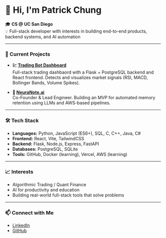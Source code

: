 # 👋 Hi, I'm Patrick Chung

🎓 **CS @ UC San Diego**  
💡 Full-stack developer with interests in building end-to-end products, backend systems, and AI automation

---

### 🚀 Current Projects

- **💹 [Trading Bot Dashboard](https://github.com/TheAsianFish/trading-bot)**  
  Full-stack trading dashbaord with a Flask + PostgreSQL backend and React frontend. Detects and visualizes market signals (RSI, MACD, Bollinger Bands, Volume Spikes).

- **🧠 [NeuraNote.ai](https://github.com/golkelj/NeuraNote)**  
  Co-Founder & Lead Engineer. Building an MVP for automated memory retention using LLMs and AWS-based pipelines.

---

### 🛠️ Tech Stack

- **Languages:** Python, JavaScript (ES6+), SQL, C, C++, Java, C#
- **Frontend:** React, Vite, TailwindCSS
- **Backend:** Flask, Node.js, Express, FastAPI
- **Databases:** PostgreSQL, SQLite
- **Tools:** GitHub, Docker (learning), Vercel, AWS (learning)

---

### 📈 Interests

- Algorithmic Trading / Quant Finance
- AI for productivity and education
- Building real-world full-stack tools that solve problems

---

### 📫 Connect with Me

- [LinkedIn]((https://linkedin.com/in/patrick-ji-chung))
- [GitHub](https://github.com/TheAsianFish)  
